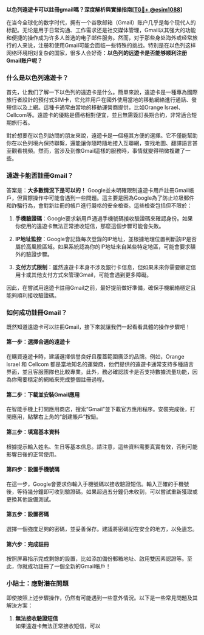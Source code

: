 **以色列遠遊卡可以註冊gmail嗎？深度解析與實操指南[[TG💪+ @esim1088](https://t.me/s/esim1088)]**

在当今全球化的数字时代，拥有一个谷歌邮箱（Gmail）账户几乎是每个现代人的标配。无论是用于日常沟通、工作需求还是社交媒体管理，Gmail以其强大的功能和便捷的操作成为许多人首选的电子邮件服务。然而，对于那些身处海外或经常旅行的人来说，注册和使用Gmail可能会面临一些特殊的挑战。特别是在以色列这样网络环境相对复杂的国家，很多人会好奇：**以色列的远遊卡是否能够顺利注册Gmail账户呢？**

### **什么是以色列遠遊卡？**

首先，让我们了解一下以色列的遠遊卡是什么。簡單來說，遠遊卡是一種專為國際旅行者設計的預付式SIM卡，它允許用戶在國外使用當地的移動網絡進行通話、發短信以及上網。這種卡通常由當地的移動運營商提供，比如Orange Israel、Cellcom等。遠遊卡的優點是價格相對便宜，並且無需簽訂長期合約，非常適合短期旅行者。

對於想要在以色列訪問的朋友來說，遠遊卡是一個極其方便的選擇。它不僅能幫助你在以色列境內保持聯繫，還能讓你隨時隨地接入互聯網，查找地圖、翻譯語言甚至觀看視頻。然而，當涉及到像Gmail這樣的服務時，事情就變得稍微複雜了一些。

### **遠遊卡能否註冊Gmail？**

答案是：**大多數情況下是可以的！** Google並未明確限制遠遊卡用戶註冊Gmail帳戶，但實際操作中可能會遇到一些問題。這主要是因為Google為了防止垃圾郵件和詐騙行為，會對新註冊的帳戶進行嚴格的安全檢查。這些檢查包括但不限於：

1. **手機驗證碼**：Google要求新用戶通過手機號碼接收驗證碼來確認身份。如果你使用的遠遊卡無法正常接收短信，那麼這個步驟可能會失敗。
   
2. **IP地址監控**：Google會記錄每次登錄的IP地址，並根據地理位置判斷該IP是否屬於高風險區域。如果系統認為你的IP地址來自某些特定地區，可能會要求額外的驗證步驟。

3. **支付方式限制**：雖然遠遊卡本身不涉及銀行卡信息，但如果未來你需要綁定信用卡或其他支付方式來管理Gmail，可能會遇到更多障礙。

因此，在嘗試用遠遊卡註冊Gmail之前，最好提前做好準備，確保手機網絡穩定且能夠順利接收驗證碼。

### **如何成功註冊Gmail？**

既然知道遠遊卡可以註冊Gmail，接下來就讓我們一起看看具體的操作步驟吧！

#### **第一步：選擇合適的遠遊卡**
在購買遠遊卡時，建議選擇信譽良好且覆蓋範圍廣泛的品牌。例如，Orange Israel 和 Cellcom 都是當地知名的運營商，他們提供的遠遊卡通常支持多種語言界面，並且客服團隊也比較專業。此外，務必確認該卡是否支持數據流量功能，因為你需要穩定的網絡來完成整個註冊過程。

#### **第二步：下載並安裝Gmail應用**
在智能手機上打開應用商店，搜索“Gmail”並下載官方應用程序。安裝完成後，打開應用，點擊右上角的“創建賬戶”按鈕。

#### **第三步：填寫基本資料**
根據提示輸入姓名、生日等基本信息。請注意，這些資料需要真實有效，否則可能影響日後的正常使用。

#### **第四步：設置手機號碼**
在這一步，Google會要求你輸入手機號碼以接收驗證短信。輸入正確的手機號後，等待幾分鐘即可收到驗證碼。如果超過五分鐘仍未收到，可以嘗試重新獲取或更換其他設備測試。

#### **第五步：設置密碼**
選擇一個強度足夠的密碼，並妥善保存。建議將密碼記在安全的地方，以免遺忘。

#### **第六步：完成註冊**
按照屏幕指示完成剩餘的設置，比如添加備份郵箱地址、啟用雙因素認證等。至此，你就成功註冊了一個全新的Gmail帳戶！

### **小貼士：應對潛在問題**

即使按照上述步驟操作，仍然有可能遇到一些意外情況。以下是一些常見問題及其解決方案：

1. **無法接收驗證短信**  
   如果遠遊卡無法正常接收短信，可以